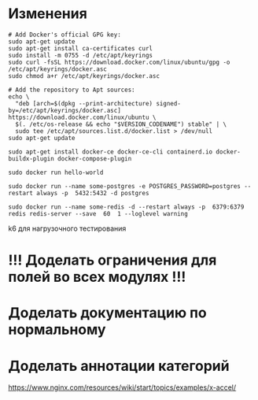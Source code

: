 
# Изменения

```shell
# Add Docker's official GPG key:
sudo apt-get update
sudo apt-get install ca-certificates curl
sudo install -m 0755 -d /etc/apt/keyrings
sudo curl -fsSL https://download.docker.com/linux/ubuntu/gpg -o /etc/apt/keyrings/docker.asc
sudo chmod a+r /etc/apt/keyrings/docker.asc

# Add the repository to Apt sources:
echo \
  "deb [arch=$(dpkg --print-architecture) signed-by=/etc/apt/keyrings/docker.asc] https://download.docker.com/linux/ubuntu \
  $(. /etc/os-release && echo "$VERSION_CODENAME") stable" | \
  sudo tee /etc/apt/sources.list.d/docker.list > /dev/null
sudo apt-get update

sudo apt-get install docker-ce docker-ce-cli containerd.io docker-buildx-plugin docker-compose-plugin

sudo docker run hello-world
```


```shell
sudo docker run --name some-postgres -e POSTGRES_PASSWORD=postgres --restart always -p  5432:5432 -d postgres
```


```shell
sudo docker run --name some-redis -d --restart always -p  6379:6379 redis redis-server --save  60  1 --loglevel warning
```

k6 для нагрузочного тестирования


# !!! Доделать ограничения для полей во всех модулях !!!
# Доделать документацию по нормальному
# Доделать аннотации категорий

https://www.nginx.com/resources/wiki/start/topics/examples/x-accel/


